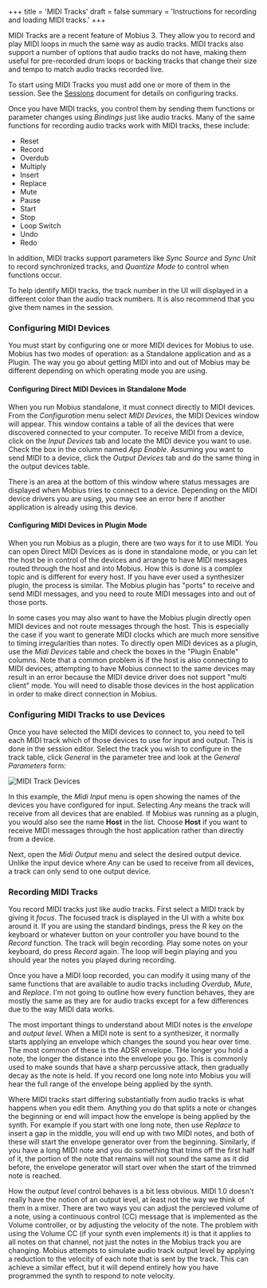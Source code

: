 +++
title = 'MIDI Tracks'
draft = false
summary = 'Instructions for recording and loading MIDI tracks.'
+++

MIDI Tracks are a recent feature of Mobius 3.  They allow you to record and play MIDI loops in much the same way as audio tracks.  MIDI tracks also support a number of options that audio tracks do not have, making them useful for pre-recorded drum loops or backing tracks that change their size and tempo to match audio tracks recorded live.

To start using MIDI Tracks you must add one or more of them in the session.  See the [Sessions](../sessions) document for details on configuring tracks.

Once you have MIDI tracks, you control them by sending them functions or parameter changes using *Bindings* just like audio tracks.  Many of the same functions for recording audio tracks work with MIDI tracks, these include:

* Reset
* Record
* Overdub
* Multiply
* Insert
* Replace
* Mute
* Pause
* Start
* Stop
* Loop Switch
* Undo
* Redo

In addition, MIDI tracks support parameters like *Sync Source* and *Sync Unit* to record synchronized tracks, and *Quantize Mode* to control when functions occur.

To help identify MIDI tracks, the track number in the UI will displayed in a different color than the audio track numbers.  It is also recommend that you give them names in the session.

### Configuring MIDI Devices

You must start by configuring one or more MIDI devices for Mobius to use.  Mobius has two modes of operation: as a Standalone application and as a Plugin.  The way you go about getting MIDI into and out of Mobius may be different depending on which operating mode you are using.

#### Configuring Direct MIDI Devices in Standalone Mode

When you run Mobius standalone, it must connect directly to MIDI devices.  From the *Configuration* menu select *MIDI Devices*, the MIDI Devices window will appear.  This window contains a table of all the devices that were discovered connected to your computer.  To receive MIDI from a device, click on the *Input Devices* tab and locate the MIDI device you want to use.  Check the box in the column named *App Enable*.    Assuming you want to send MIDI to a device, click the *Output Devices* tab and do the same thing in the output devices table.

There is an area at the bottom of this window where status messages are displayed when Mobius tries to connect to a device.  Depending on the MIDI device drivers you are using, you may see an error here if another application is already using this device.

#### Configuring MIDI Devices in Plugin Mode

When you run Mobius as a plugin, there are two ways for it to use MIDI.  You can open Direct MIDI Devices as is done in standalone mode, or you can let the host be in control of the devices and arrange to have MIDI messages routed through the host and into Mobius.  How this is done is a complex topic and is different for every host.  If you have ever used a synthesizer plugin, the process is similar.  The Mobius plugin has "ports" to receive and send MIDI messages, and you need to route MIDI messages into and out of those ports.

In some cases you may also want to have the Mobius plugin directly open MIDI devices and not route messages through the host.  This is especially the case if you want to generate MIDI clocks which are much more sensitive to timing irregularities than notes.  To directly open MIDI devices as a plugin, use the *Midi Devices* table and check the boxes in the "Plugin Enable" columns.  Note that a common problem is if the host is also connecting to MIDI devices, attempting to have Mobius connect to the same devices may result in an error because the MIDI device driver does not support "multi client" mode.  You will need to disable those devices in the host application in order to make direct connection in Mobius.

### Configuring MIDI Tracks to use Devices

Once you have selected the MIDI devices to connect to, you need to tell each MIDI track which of those devices to use for input and output.  This is done in the session editor.  Select the track you wish to configure in the track table, click *General* in the parameter tree and look at the *General Parameters* form:

![MIDI Track Devices](/docs/images/midi-track-devices.png)

In this example, the *Midi Input* menu is open showing the names of the devices you have configured for input.  Selecting *Any* means the track will receive from all devices that are enabled.  If Mobius was running as a plugin, you would also see the name **Host** in the list.  Choose **Host** if you want to receive MIDI messages through the host application rather than directly from a device.

Next, open the *Midi Output* menu and select the desired output device.   Unlike the input device where *Any* can be used to receive from all devices, a track can only send to one output device.

### Recording MIDI Tracks

You record MIDI tracks just like audio tracks.  First select a MIDI track by giving it *focus*. The focused track is displayed in the UI with a white box around it.  If you are using the standard bindings, press the R key on the keyboard or whatever button on your controller you have bound to the *Record* function.  The track will begin recording.  Play some notes on your keyboard, do press *Record* again.  The loop will begin playing and you should year the notes you played during recording.

Once you have a MIDI loop recorded, you can modify it using many of the same functions that are available to audio tracks including *Overdub*, *Mute*, and *Replace*.  I'm not going to outline how every function behaves, they are mostly the same as they are for audio tracks except for a few differences due to the way MIDI data works.

The most important things to understand about MIDI notes is the *envelope* and *output level*.  When a MIDI note is sent to a synthesizer, it normally starts applying an envelope which changes the sound you hear over time.  The most common of these is the ADSR envelope.  THe longer you hold a note, the longer the distance into the envelope you go.  This is commonly used to make sounds that have a sharp percussive attack, then gradually decay as the note is held.  If you record one long note into Mobius you will hear the full range of the envelope being applied by the synth.

Where MIDI tracks start differing substantially from audio tracks is what happens when you edit them.  Anything you do that splits a note or changes the beginning or end will impact how the envelope is being applied by the synth.   For example if you start with one long note, then use *Replace* to insert a gap in the middle, you will end up with two MIDI notes, and both of these will start the envelope generator over from the beginning.  Similarly, if you have a long MIDI note and you do something that trims off the first half of it, the portion of the note that remains will not sound the same as it did before, the envelope generator will start over when the start of the trimmed note is reached.

How the *output level* control behaves is a bit less obvious.  MIDI 1.0 doesn't really have the notion of an output level, at least not the way we think of them in a mixer.  There are two ways you can adjust the percieved volume of a note, using a continuous control (CC) message that is implemented as the Volume controller, or by adjusting the velocity of the note.  The problem with using the Volume CC (if your synth even implements it) is that it applies to all notes on that channel, not just the notes in the Mobius track you are changing.  Mobius attempts to simulate audio track output level by applying a reduction to the velocity of each note that is sent by the track.  This can achieve a similar effect, but it will depend entirely how you have programmed the synth to respond to note velocity.

